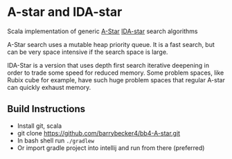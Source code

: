 # A-star and IDA-star
Scala implementation of generic [A-Star](https://en.wikipedia.org/wiki/A*_search_algorithm) [IDA-star](https://en.wikipedia.org/wiki/Iterative_deepening_A*) search algorithms 

A-Star search uses a mutable heap priority queue. It is a fast search, but can be very space intensive if the search space is large.

IDA-Star is a version that uses depth first search iterative deepening in order to trade some speed for reduced memory. Some problem spaces, like Rubix cube for example, have such huge problem spaces that regular A-star can quickly exhaust memory.


## Build Instructions

* Install git, scala
* git clone https://github.com/barrybecker4/bb4-A-star.git
* In bash shell run `./gradlew`
* Or import gradle project into intellij and run from there (preferred)